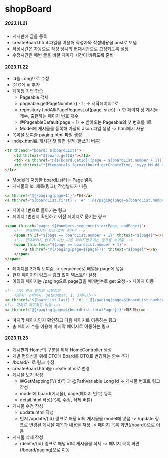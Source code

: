 # shopBoard

##### 2023.11.21
- 게시판에 글을 등록
- createBoard.html 파일을 이용해 작성자와 작성내용을 post로 보냄
- 작성시간은 자동으로 작성 당시의 현재시간으로 고정되도록 설정
- 수정시간은 매번 글을 바꿀 때마다 시간이 바뀌도록 준비

#### 2023.11.22
- id를 Long으로 수정
- DTO에 id 추가
- 페이징 기법 학습
    - Pageable 객체
    - pageable.getPageNumber() - 1; -> 시작페이지 1로
    - repository.findAll(PageRequest.of(page, size)) -> 한 페이지 당 게시물 개수, 출현하는 페이지 번호 개수
    - @PageableDefault(page = 1) -> 받아오는 Pageable의 첫 번호를 1로
    - Model에 게시물을 등록해 가상의 Json 파일 생성 -> html에서 사용
- 목록을 보여줄 paging.html 파일 생성
- index.html로 게시판 첫 화면 설정 (글쓰기 버튼)
```html
<tr th:each="board: ${boardList}">
    <td th:text="${board.getId}"></td>
    <td> <a th:href="@{${board.getId}|(page = ${boardList.number + 1})}" th:text="${board.getTitle}"></a></td>
    <td th:text="*{#temporals.format(board.getCreateTime, 'yyyy-MM-dd HH:mm:ss')}"></td>
</tr>
```
- Model에 저장한 boardList라는 Page 넣음
- 게시물의 id, 제목(링크), 작성날짜가 나옴
```html
<a th:href="@{/paging(page=1)}">처음</a>
<a th:href="${boardList.first} ? '#' : @{/paging(page=${boardList.number})}">이전</a>
```
- 페이지 1번으로 돌아가는 링크
- 페이지 1번인지 확인하고 이전 페이지로 옮기는 링크
```html
<span th:each="page: ${#numbers.sequence(startPage, endPage)}">
    <!-- 현재페이지는 링크 없이 숫자만 -->
    <span th:if="${page == boardList.number + 1}" th:text="${page}"></span>
    <!-- 현재페이지 번호가 아닌 다른 페이지번호에는 링크를 보여줌 -->
    <span th:unless="${page == boardList.number + 1}">
        <a th:href="@{/paging(page=${page})}" th:text="${page}"></a>
    </span>
</span>
```
- 페이지를 3개씩 보여줌 -> sequence로 배열을 page에 넣음
- 현재 페이지의 링크는 링크 없이 텍스트만 설정
- 이외의 페이지는 /paging으로 page값을 매개변수로 get 요청 -> 페이지 이동
```html
<!-- 다음 링크 활성화 비활성화
    사용자: 2페이지, getNumber: 1, 3페이지-->
<a th:href="${boardList.last} ? '#' : @{/paging(page=${boardList.number + 2})}">다음</a>
<!-- 마지막 페이지로 이동 -->
<a th:href="@{/paging(page=${boardList.totalPages})}">마지막</a>
```
- 마지막 페이지인지 확인하고 다음 페이지로 이동하는 링크
- 총 페이지 수를 이용해 마지막 페이지로 이동하는 링크
#### 2023.11.23
- 게시판과 Home의 구분을 위해 HomeController 생성
- 개발 편의성을 위해 DTO에 Board를 DTO로 변경하는 함수 추가
- /board/~ 로 링크 수정
- createBoard.html을 create.html로 변경
- 게시물 보기 작성
  - @GetMapping("/{id}") 과 @PathVariable Long id -> 게시물 번호로 링크 작성
  - model에 board(게시물), page(페이지 번호) 등록
  - detail.html 작성(목록, 수정, 삭제 버튼)
- 게시물 수정 작성
  - update.html 작성
  - 먼저 /update/{id} 링크로 해당 id의 게시물을 model에 넣음 -> /update 링크로 변경된 게시물 제목과 내용을 저장 -> 페이지 목록 화면(/board/)으로 이동
- 게시물 삭제 작성
  - /delete/{id} 링크로 해당 id의 게시물을 삭제 -> 페이지 목록 화면(/board/paging)으로 이동
